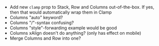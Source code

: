 - Add new `clamp` prop to Stack, Row and Columns out-of-the-box. If yes, then that would automatically wrap them in Clamp
- Columns "auto" keyword?
- Columns "/"-syntax confusing?
- Columns "style"-forwarding example would be good
- Columns xAlign doesn't do anything? (only has effect on mobile)
- Merge Columns and Row into one?